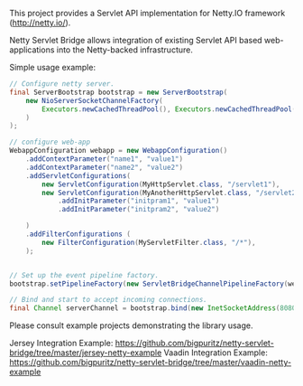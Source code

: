 This project provides a Servlet API implementation for Netty.IO framework (http://netty.io/).

Netty Servlet Bridge allows integration of existing Servlet API based web-applications
into the Netty-backed infrastructure.

Simple usage example:


```java
// Configure netty server.
final ServerBootstrap bootstrap = new ServerBootstrap(
    new NioServerSocketChannelFactory(
        Executors.newCachedThreadPool(), Executors.newCachedThreadPool()
    )
);

// configure web-app
WebappConfiguration webapp = new WebappConfiguration()
    .addContextParameter("name1", "value1")
    .addContextParameter("name2", "value2")
    .addServletConfigurations(
        new ServletConfiguration(MyHttpServlet.class, "/servlet1"),
        new ServletConfiguration(MyAnotherHttpServlet.class, "/servlet2"),
            .addInitParameter("initpram1", "value1")
            .addInitParameter("initpram2", "value2")

    )
    .addFilterConfigurations (
        new FilterConfiguration(MyServletFilter.class, "/*"),
    );


// Set up the event pipeline factory.
bootstrap.setPipelineFactory(new ServletBridgeChannelPipelineFactory(webapp));

// Bind and start to accept incoming connections.
final Channel serverChannel = bootstrap.bind(new InetSocketAddress(8080));

```

Please consult example projects demonstrating the library usage.

Jersey Integration Example: https://github.com/bigpuritz/netty-servlet-bridge/tree/master/jersey-netty-example
Vaadin Integration Example: https://github.com/bigpuritz/netty-servlet-bridge/tree/master/vaadin-netty-example

